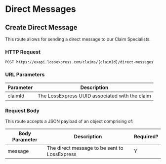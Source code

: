 # Direct Messages

## Create Direct Message

This route allows for sending a direct message to our Claim Specialists.

### HTTP Request

`POST https://exapi.lossexpress.com/claims/{claimId}/direct-messages`

### URL Parameters

Parameter | Description
--------- | -----------
claimId | The LossExpress UUID associated with the claim

### Request Body

This route accepts a JSON payload of an object comprising of:

Body Parameter | Description | Required?
-------------- | ----------- | ---------
message | The direct message to be sent to LossExpress | Y
